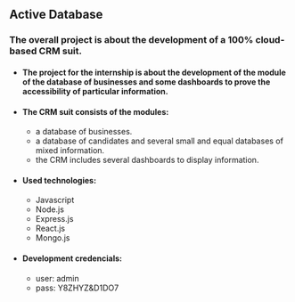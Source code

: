 ## Active Database

### The overall project is about the development of a 100% cloud-based CRM suit.

- #### The project for the internship is about the development of the module of the database of businesses and some dashboards to prove the accessibility of particular information.

- #### The CRM suit consists of the modules:

  - a database of businesses.
  - a database of candidates and several small and equal databases of mixed information.
  - the CRM includes several dashboards to display information.

- #### Used technologies:

  - Javascript
  - Node.js
  - Express.js
  - React.js
  - Mongo.js

- #### Development credencials:
  - user: admin
  - pass: Y8ZHYZ&D1DO7
